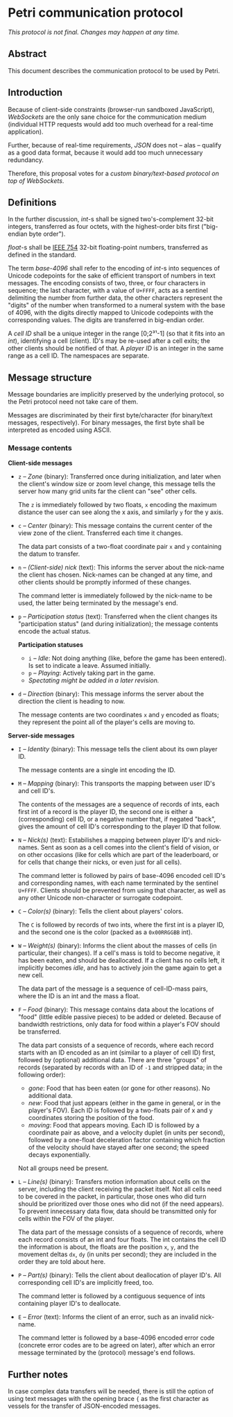 # Petri communication protocol

*This protocol is not final. Changes may happen at any time.*

## Abstract

This document describes the communication protocol to be used by Petri.

## Introduction

Because of client-side constraints (browser-run sandboxed JavaScript),
*WebSockets* are the only sane choice for the communication medium
(individual HTTP requests would add too much overhead for a real-time
application).

Further, because of real-time requirements, *JSON* does not – alas –
qualify as a good data format, because it would add too much unnecessary
redundancy.

Therefore, this proposal votes for a *custom binary/text-based protocol
on top of WebSockets*.

## Definitions

In the further discussion, *int*-s shall be signed two's-complement
32-bit integers, transferred as four octets, with the highest-order bits
first ("big-endian byte order").

*float*-s shall be [IEEE 754](https://en.wikipedia.org/wiki/IEE_754) 32-bit
floating-point numbers, transferred as defined in the standard.

The term *base-4096* shall refer to the encoding of *int*-s into
sequences of Unicode codepoints for the sake of efficient transport of
numbers in text messages. The encoding consists of two, three, or four
characters in sequence; the last character, with a value of `U+FFFF`, acts
as a sentinel delimiting the number from further data, the other characters
represent the "digits" of the number when transformed to a numeral system
with the base of 4096, with the digits directly mapped to Unicode codepoints
with the corresponding values. The digits are transferred in big-endian
order.

A *cell ID* shall be a unique integer in the range \[0;2³¹-1\] (so that it
fits into an *int*), identifying a cell (client). ID's may be re-used after
a cell exits; the other clients should be notified of that. A *player ID* is
an integer in the same range as a cell ID. The namespaces are separate.

## Message structure

Message boundaries are implicitly preserved by the underlying protocol, so
the Petri protocol need not take care of them.

Messages are discriminated by their first byte/character (for
binary/text messages, respectively). For binary messages, the first byte
shall be interpreted as encoded using ASCII.

### Message contents

**Client-side messages**

- `z` – *Zone* (binary): Transferred once during initialization, and later
  when the client's window size or zoom level change, this message tells the
  server how many grid units far the client can "see" other cells.

  The `z` is immediately followed by two floats, `x` encoding the maximum
  distance the user can see along the x axis, and similarly `y` for the y
  axis.
- `c` – *Center* (binary): This message contains the current center of the
  view zone of the client. Transferred each time it changes.

  The data part consists of a two-float coordinate pair `x` and `y`
  containing the datum to transfer.
- `n` – *(Client-side) nick* (text): This informs the server about the
  nick-name the client has chosen. Nick-names can be changed at any time, and
  other clients should be promptly informed of these changes.

  The command letter is immediately followed by the nick-name to be used,
  the latter being terminated by the message's end.
- `p` – *Participation status* (text): Transferred when the client changes
  its "participation status" (and during initialization); the message
  contents encode the actual status.

  **Participation statuses**

  - `i` – *Idle*: Not doing anything (like, before the game has been
    entered). Is set to indicate a leave. Assumed initially.
  - `p` – *Playing*: Actively taking part in the game.
  - *Spectating might be added in a later revision.*
- `d` – *Direction* (binary): This message informs the server about the
  direction the client is heading to now.

  The message contents are two coordinates `x` and `y` encoded as floats;
  they represent the point all of the player's cells are moving to.

**Server-side messages**

- `I` – *Identity* (binary): This message tells the client about its own
  player ID.

  The message contents are a single int encoding the ID.
- `M` – *Mapping* (binary): This transports the mapping between user ID's and
  cell ID's.

  The contents of the messages are a sequence of records of ints, each first
  int of a record is the player ID, the second one is either a
  (corresponding) cell ID, or a negative number that, if negated "back",
  gives the amount of cell ID's corresponding to the player ID that follow.
- `N` – *Nick(s)* (text): Estabilishes a mapping between player ID's and
  nick-names. Sent as soon as a cell comes into the client's field of vision,
  or on other occasions (like for cells which are part of the leaderboard, or
  for cells that change their nicks, or even just for all cells).

  The command letter is followed by pairs of base-4096 encoded cell ID's and
  corresponding names, with each name terminated by the sentinel `U+FFFF`.
  Clients should be prevented from using that character, as well as any
  other Unicode non-character or surrogate codepoint.
- `C` – *Color(s)* (binary): Tells the client about players' colors.

  The `C` is followed by records of two ints, where the first int is a
  player ID, and the second one is the color (packed as a `0x00RRGGBB` int).
- `W` – *Weight(s)* (binary): Informs the client about the masses of cells (in
  particular, their changes). If a cell's mass is told to become negative, it
  has been eaten, and should be deallocated. If a client has no cells left,
  it implicitly becomes *idle*, and has to actively join the game again to
  get a new cell.

  The data part of the message is a sequence of cell-ID-mass pairs, where the
  ID is an int and the mass a float.
- `F` – *Food* (binary): This message contains data about the locations of
  "food" (little edible passive pieces) to be added or deleted. Because of
  bandwidth restrictions, only data for food within a player's FOV should
  be transferred.

  The data part consists of a sequence of records, where each record starts
  with an ID encoded as an int (similar to a player of cell ID) first,
  followed by (optional) additional data. There are three "groups" of records
  (separated by records with an ID of `-1` and stripped data; in the
  following order):
  - *gone*: Food that has been eaten (or gone for other reasons). No
    additional data.
  - *new*: Food that just appears (either in the game in general, or in the
    player's FOV). Each ID is followed by a two-floats pair of x and y
    coordinates storing the position of the food.
  - *moving*: Food that appears moving. Each ID is followed by a coordinate
    pair as above, and a velocity duplet (in units per second), followed by
    a one-float deceleration factor containing which fraction of the velocity
    should have stayed after one second; the speed decays exponentially.

  Not all groups need be present.
- `L` – *Line(s)* (binary): Transfers motion information about cells on the
  server, including the client receiving the packet itself. Not all cells
  need to be covered in the packet, in particular, those ones who did turn
  should be prioritized over those ones who did not (if the need appears). To
  prevent innecessary data flow, data should be transmitted only for cells
  within the FOV of the player.

  The data part of the message consists of a sequence of records, where each
  record consists of an int and four floats. The int contains the cell ID the
  information is about, the floats are the position `x`, `y`, and the
  movement deltas `dx`, `dy` (in units per second); they are included in the
  order they are told about here.
- `P` – *Part(s)* (binary): Tells the client about deallocation of player
  ID's. All corresponding cell ID's are implicitly freed, too.

  The command letter is followed by a contiguous sequence of ints containing
  player ID's to deallocate.
- `E` – *Error* (text): Informs the client of an error, such as an invalid
  nick-name.

  The command letter is followed by a base-4096 encoded error code (concrete
  error codes are to be agreed on later), after which an error message
  terminated by the (protocol) message's end follows.

## Further notes

In case complex data transfers will be needed, there is still the option of
using text messages with the opening brace `{` as the first character as
vessels for the transfer of JSON-encoded messages.
